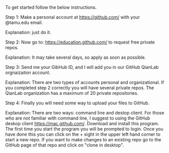 To get started follow the below instructions.

Step 1: Make a personal account at https://github.com/ with your @tamu.edu email.

Explanation: just do it.


Step 2: Now go to: https://education.github.com/ to request free private repos.

Explanation: It may take several days, so apply as soon as possible.


Step 3: Send me your GibHub ID, and I will add you in our GitHub QianLab orgnaizaiton account. 

Explanation: There are two types of accounts personal and organizational. If you completed step 2 correctly you will  have several private repos. The QianLab organization has a maximum of 20 private repositories.


Step 4: Finally you will need some way to upload your files to GitHub. 

Explanation: There are two ways: command line and destop client. For those who are not familiar with command line, I suggest to using the GitHub deskop client https://mac.github.com/. Download and install this program. The first time you start the program you will be prompted to login. Once you have done this you can click on the + sight in the upper left hand corner to start a new repo. If you want to make changes to an existing repo go to the GitHub page of that repo and click on "clone in desktop".
